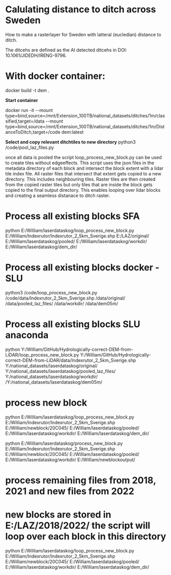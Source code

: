 # Calulating distance to ditch across Sweden
How to make a rasterlayer for Sweden with latteral (eucledian) distance to ditch.  

The ditcehs are defined as the AI detected ditcehs in DOI: 10.1061/JIDEDH/IRENG-9796.


# With docker container:
docker build -t dem .

**Start container**

docker run -it  --mount type=bind,source=/mnt/Extension_100TB/national_datasets/ditches/1m/classified,target=/data --mount type=bind,source=/mnt/Extension_100TB/national_datasets/ditches/1m/DistanceToDitch,target=/code dem:latest

**Select and copy relevant ditchtiles to new directory**
python3 /code/pool_laz_files.py 

once all data is pooled the script loop_process_new_block.py can be used to create tiles without edgeeffects. This script uses the json files in the metadata directory of each block and intersect the block extent with a lidar tile index file. All raster files that intersect that extent gets copied to a new directory. This includes neighbouring tiles. Raster tiles are then created from the copied raster tiles but only tiles that are inside the block gets copied to the final output directory. This enables looping over lidar blocks and creating a seamless distanace to ditch raster.  


# Process all existing blocks SFA
python E:/William/laserdataskog/loop_process_new_block.py E:/William/Indexrutor/Indexrutor_2_5km_Sverige.shp E:/LAZ/original/ E:/William/laserdataskog/pooled/ E:/William/laserdataskog/workdir/ E:/William/laserdataskog/dem_dir/



# Process all existing blocks docker - SLU
python3 /code/loop_process_new_block.py /code/data/Indexrutor_2_5km_Sverige.shp /data/original/ /data/pooled_laz_files/ /data/workdir/ /data/dem05m/




# Process all existing blocks SLU anaconda
python Y:/William/GitHub/Hydrologically-correct-DEM-from-LiDAR/loop_process_new_block.py Y:/William/GitHub/Hydrologically-correct-DEM-from-LiDAR/data/Indexrutor_2_5km_Sverige.shp Y:/national_datasets/laserdataskog/original/ Y:/national_datasets/laserdataskog/pooled_laz_files/ Y:/national_datasets/laserdataskog/workdir/ /Y:/national_datasets/laserdataskog/dem05m/

# process new block
python E:/William/laserdataskog/loop_process_new_block.py E:/William/Indexrutor/Indexrutor_2_5km_Sverige.shp E:/William/newblock/20C045/ E:/William/laserdataskog/pooled/ E:/William/laserdataskog/workdir/ E:/William/laserdataskog/dem_dir/


python E:/William/laserdataskog/process_new_block.py E:/William/Indexrutor/Indexrutor_2_5km_Sverige.shp E:/William/newblock/20C045/ E:/William/laserdataskog/pooled/ E:/William/laserdataskog/workdir/ E:/William/newblockoutput/

# process remaining files from 2018, 2021 and new files from 2022
# new blocks are stored in E:/LAZ/2018/2022/ the script will loop over each block in this directory
python E:/William/laserdataskog/loop_process_new_block.py E:/William/Indexrutor/Indexrutor_2_5km_Sverige.shp E:/William/newblock/20C045/ E:/William/laserdataskog/pooled/ E:/William/laserdataskog/workdir/ E:/William/laserdataskog/dem_dir/


